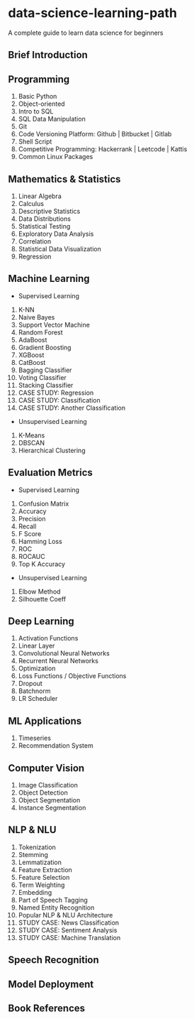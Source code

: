 # data-science-learning-path
A complete guide to learn data science for beginners

## Brief Introduction


## Programming
1. Basic Python
2. Object-oriented
3. Intro to SQL
4. SQL Data Manipulation
5. Git
6. Code Versioning Platform: Github | Bitbucket | Gitlab
7. Shell Script
8. Competitive Programming: Hackerrank | Leetcode | Kattis
9. Common Linux Packages 

## Mathematics & Statistics
1. Linear Algebra
2. Calculus
3. Descriptive Statistics
4. Data Distributions
5. Statistical Testing
6. Exploratory Data Analysis
7. Correlation
8. Statistical Data Visualization
9. Regression

## Machine Learning
- Supervised Learning
01. K-NN
02. Naive Bayes
03. Support Vector Machine
04. Random Forest
05. AdaBoost
06. Gradient Boosting
07. XGBoost
08. CatBoost
09. Bagging Classifier
10. Voting Classifier
11. Stacking Classifier
12. CASE STUDY: Regression
13. CASE STUDY: Classification
14. CASE STUDY: Another Classification

- Unsupervised Learning
1. K-Means
2. DBSCAN
3. Hierarchical Clustering

## Evaluation Metrics
- Supervised Learning
1. Confusion Matrix
2. Accuracy
3. Precision
4. Recall
5. F Score
6. Hamming Loss
7. ROC
8. ROCAUC
9. Top K Accuracy

- Unsupervised Learning
1. Elbow Method
2. Silhouette Coeff

## Deep Learning
1. Activation Functions
2. Linear Layer
3. Convolutional Neural Networks
4. Recurrent Neural Networks
5. Optimization
6. Loss Functions / Objective Functions
7. Dropout
8. Batchnorm
9. LR Scheduler

## ML Applications
1. Timeseries
2. Recommendation System

## Computer Vision
1. Image Classification
2. Object Detection
3. Object Segmentation
4. Instance Segmentation

## NLP & NLU
01. Tokenization
02. Stemming
03. Lemmatization
04. Feature Extraction
05. Feature Selection
06. Term Weighting
07. Embedding
08. Part of Speech Tagging
09. Named Entity Recognition
10. Popular NLP & NLU Architecture
11. STUDY CASE: News Classification
12. STUDY CASE: Sentiment Analysis
13. STUDY CASE: Machine Translation

## Speech Recognition


## Model Deployment


## Book References